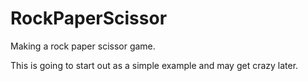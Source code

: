 # RockPaperScissor
Making a rock paper scissor game.

This is going to start out as a simple example and may get crazy later.
